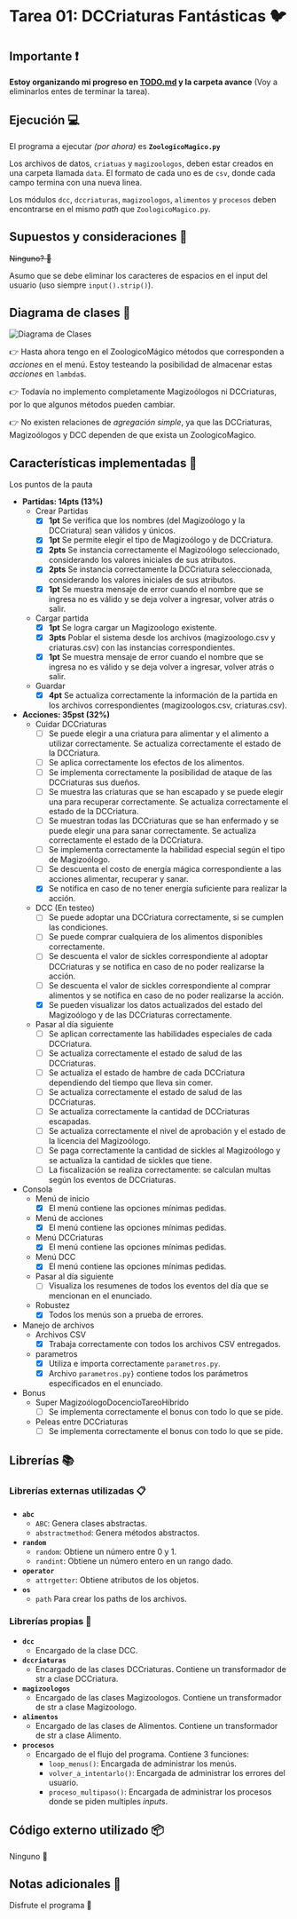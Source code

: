 # Tarea 01: DCCriaturas Fantásticas :bird:


## Importante :heavy_exclamation_mark:

**Estoy organizando mi progreso en [TODO.md](/avance/TODO.md) y la carpeta avance**
(Voy a eliminarlos entes de terminar la tarea).


## Ejecución :computer:

El programa a ejecutar _(por ahora)_ es **`ZoologicoMagico.py`**

Los archivos de datos, `criatuas` y `magizoologos`, deben estar creados en una carpeta llamada `data`. El formato de cada uno es de `csv`, donde cada campo termina con una nueva linea.

Los módulos `dcc`, `dccriaturas`, `magizoologos`, `alimentos` y `procesos` deben encontrarse en el mismo _path_ que `ZoologicoMagico.py`.

## Supuestos y consideraciones :thinking:

~~Ninguno? :thinking:~~

Asumo que se debe eliminar los caracteres de espacios en el input del usuario (uso siempre `input().strip()`).


## Diagrama de clases :bookmark_tabs:

![Diagrama de Clases](diagrama_clases.png?raw=true "Diagrama de Clases")

:point_right: Hasta ahora tengo en el ZoologicoMágico métodos que corresponden a _acciones_ en el menú. Estoy testeando la posibilidad de almacenar estas _acciones_ en `lambda`s.

:point_right: Todavía no implemento completamente Magizoólogos ni DCCriaturas, por lo que algunos métodos pueden cambiar.

:point_right: No existen relaciones de _agregación simple_, ya que las DCCriaturas, Magizoólogos y DCC dependen de que exista un ZoologicoMagico.

## Características implementadas :wrench:

Los puntos de la pauta 

- **Partidas: 14pts (13%)**
  - Crear Partidas
    - [X] **1pt** Se verifica que los nombres (del Magizoólogo y la DCCriatura) sean válidos y únicos.
    - [X] **1pt** Se permite elegir el tipo de Magizoólogo y de DCCriatura.
    - [X] **2pts** Se instancia correctamente el Magizoólogo seleccionado, considerando los valores iniciales de sus atributos.
    - [X] **2pts** Se instancia correctamente la DCCriatura seleccionada, considerando los valores iniciales de sus atributos.
    - [X] **1pt** Se muestra mensaje de error cuando el nombre que se ingresa no es válido y se deja volver a ingresar, volver atrás o salir.
  - Cargar partida
    - [X] **1pt** Se logra cargar un Magizoologo existente.
    - [X] **3pts** Poblar el sistema desde los archivos (magizoologo.csv y criaturas.csv) con las instancias correspondientes.
    - [X] **1pt** Se muestra mensaje de error cuando el nombre que se ingresa no es válido y se deja volver a ingresar, volver atrás o salir.
  - Guardar
    - [X] **4pt** Se actualiza correctamente la información de la partida en los archivos correspondientes (magizoologos.csv, criaturas.csv).

- **Acciones: 35pst (32%)**
  - Cuidar DCCriaturas
    - [ ] Se puede elegir a una criatura para alimentar y el alimento a utilizar correctamente. Se actualiza correctamente el estado de la DCCriatura.
    - [ ] Se aplica correctamente los efectos de los alimentos.
    - [ ] Se implementa correctamente la posibilidad de ataque de las DCCriaturas sus dueños.
    - [ ] Se muestra las criaturas que se han escapado y se puede elegir una para recuperar correctamente. Se actualiza correctamente el estado de la DCCriatura.
    - [ ] Se muestran todas las DCCriaturas que se han enfermado y se puede elegir una para sanar correctamente. Se actualiza correctamente el estado de la DCCriatura.
    - [ ] Se implementa correctamente la habilidad especial según el tipo de Magizoólogo.
    - [ ] Se descuenta el costo de energía mágica correspondiente a las acciones alimentar, recuperar y sanar.
    - [X] Se notifica en caso de no tener energía suficiente para realizar la acción.
  - DCC (En testeo)
    - [ ] Se puede adoptar una DCCriatura correctamente, si se cumplen las condiciones.
    - [ ] Se puede comprar cualquiera de los alimentos disponibles correctamente.
    - [ ] Se descuenta el valor de sickles correspondiente al adoptar DCCriaturas y se notifica en caso de no poder realizarse la acción.
    - [ ] Se descuenta el valor de sickles correspondiente al comprar alimentos y se notifica en caso de no poder realizarse la acción.
    - [X] Se pueden visualizar los datos actualizados del estado del Magizoólogo y de las DCCriaturas correctamente.
  - Pasar al día siguiente
    - [ ] Se aplican correctamente las habilidades especiales de cada DCCriatura.
    - [ ] Se actualiza correctamente el estado de salud de las DCCriaturas.
    - [ ] Se actualiza el estado de hambre de cada DCCriatura dependiendo del tiempo que lleva sin comer.
    - [ ] Se actualiza correctamente el estado de salud de las DCCriaturas.
    - [ ] Se actualiza correctamente la cantidad de DCCriaturas escapadas.
    - [ ] Se actualiza correctamente el nivel de aprobación y el estado de la licencia del Magizoólogo.
    - [ ] Se paga correctamente la cantidad de sickles al Magizoólogo y se actualiza la cantidad de sickles que tiene.
    - [ ] La fiscalización se realiza correctamente: se calculan multas según los eventos de DCCriaturas.

- Consola
  - Menú de inicio
    - [X] El menú contiene las opciones mínimas pedidas.
  - Menú de acciones
    - [X] El menú contiene las opciones mínimas pedidas.
  - Menú DCCriaturas
    - [X] El menú contiene las opciones mínimas pedidas.
  - Menú DCC
    - [X] El menú contiene las opciones mínimas pedidas.
  - Pasar al día siguiente
    - [ ] Visualiza los resumenes de todos los eventos del día que se mencionan en el enunciado.
  - Robustez
    - [X] Todos los menús son a prueba de errores.

- Manejo de archivos
  - Archivos CSV
    - [X] Trabaja correctamente con todos los archivos CSV entregados.
  - parametros
    - [X] Utiliza e importa correctamente `parametros.py`.
    - [X] Archivo `parametros.py}` contiene todos los parámetros especificados en el enunciado.

- Bonus
  - Super MagizoólogoDocencioTareoHíbrido
    - [ ] Se implementa correctamente el bonus con todo lo que se pide.
  - Peleas entre DCCriaturas
    - [ ] Se implementa correctamente el bonus con todo lo que se pide.

## Librerías :books:

### Librerías externas utilizadas :clipboard:

- **`abc`**
  - `ABC`: Genera clases abstractas.
  - `abstractmethod`: Genera métodos abstractos.
- **`random`**
  - `random`: Obtiene un número entre 0 y 1.
  - `randint`: Obtiene un número entero en un rango dado.
- **`operator`**
  - `attrgetter`: Obtiene atributos de los objetos.
- **`os`**
  - `path` Para crear los paths de los archivos.

### Librerías propias :pencil:

- **`dcc`**
  - Encargado de la clase DCC.
- **`dccriaturas`**
  - Encargado de las clases DCCriaturas. Contiene un transformador de str a clase DCCriatura.
- **`magizoologos`**
  - Encargado de las clases Magizoologos. Contiene un transformador de str a clase Magizoologo.
- **`alimentos`**
  - Encargado de las clases de Alimentos. Contiene un transformador de str a clase Alimento.
- **`procesos`**
  - Encargado de el flujo del programa. Contiene 3 funciones:
    - `loop_menus()`: Encargada de administrar los menús.
    - `volver_a_intentarlo()`: Encargada de administrar los errores del usuario.
    - `proceso_multipaso()`: Encargada de administrar los procesos donde se piden multiples _inputs_.

## Código externo utilizado :package:

Ninguno :tada:

## Notas adicionales :moyai:

Disfrute el programa :tada:
